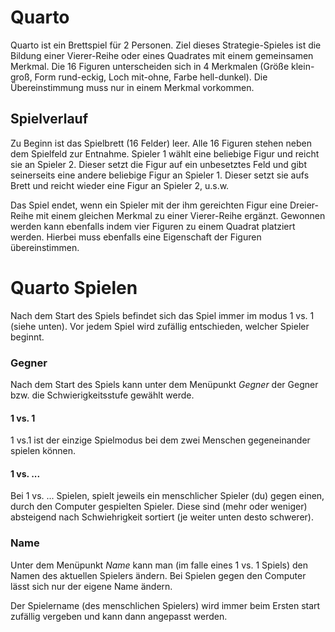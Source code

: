 # Quarto

Quarto ist ein Brettspiel für 2 Personen.
Ziel dieses Strategie-Spieles ist die Bildung einer Vierer-Reihe oder eines Quadrates mit einem gemeinsamen Merkmal.
Die 16 Figuren unterscheiden sich in 4 Merkmalen (Größe klein-groß, Form rund-eckig, Loch mit-ohne, Farbe hell-dunkel). Die Übereinstimmung muss nur in einem Merkmal vorkommen.

## Spielverlauf
Zu Beginn ist das Spielbrett (16 Felder) leer. Alle 16 Figuren stehen neben dem Spielfeld zur Entnahme.
Spieler 1 wählt eine beliebige Figur und reicht sie an Spieler 2. Dieser setzt die Figur auf ein unbesetztes Feld und gibt seinerseits eine andere beliebige Figur an Spieler 1. Dieser setzt sie aufs Brett und reicht wieder eine Figur an Spieler 2, u.s.w.

Das Spiel endet, wenn ein Spieler mit der ihm gereichten Figur eine Dreier-Reihe mit einem gleichen Merkmal zu einer Vierer-Reihe ergänzt. Gewonnen werden kann ebenfalls indem vier Figuren zu einem Quadrat platziert werden. Hierbei muss ebenfalls eine Eigenschaft der Figuren übereinstimmen.

# Quarto Spielen
Nach dem Start des Spiels befindet sich das Spiel immer im modus 1 vs. 1 (siehe unten). Vor jedem Spiel wird zufällig entschieden, welcher Spieler beginnt.

### Gegner
Nach dem Start des Spiels kann unter dem Menüpunkt *Gegner* der Gegner bzw. die Schwierigkeitsstufe gewählt werde.

#### 1 vs. 1
1 vs.1 ist der einzige Spielmodus bei dem zwei Menschen gegeneinander spielen können.

#### 1 vs. ...
Bei 1 vs. ... Spielen, spielt jeweils ein menschlicher Spieler (du) gegen einen, durch den Computer gespielten Spieler. Diese sind (mehr oder weniger) absteigend nach Schwiehrigkeit sortiert (je weiter unten desto schwerer).

### Name
Unter dem Menüpunkt *Name* kann man (im falle eines 1 vs. 1 Spiels) den Namen des aktuellen Spielers ändern. Bei Spielen gegen den Computer lässt sich nur der eigene Name ändern.

Der Spielername (des menschlichen Spielers) wird immer beim Ersten start zufällig vergeben und kann dann angepasst werden.
